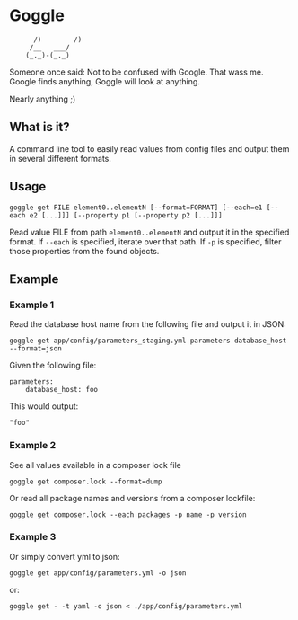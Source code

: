 # Goggle #

```plain
      /)        /)
     /__   ___/
    (_._)-(_._)
```

Someone once said: Not to be confused with Google. That wass me. Google finds anything, Goggle will look at anything.

Nearly anything ;)

## What is it? ##

A command line tool to easily read values from config files and output them in several different formats.

## Usage ##

```
goggle get FILE element0..elementN [--format=FORMAT] [--each=e1 [--each e2 [...]]] [--property p1 [--property p2 [...]]]
```

Read value FILE from path `element0..elementN` and output it in the specified format. If `--each` is specified, iterate over that path. If `-p` is specified, filter those properties from the found objects.

## Example ##

### Example 1 ###
Read the database host name from the following file and output it in JSON:

```
goggle get app/config/parameters_staging.yml parameters database_host --format=json
```

Given the following file:
```
parameters:
    database_host: foo
```
This would output:
```
"foo"
```

### Example 2 ###
See all values available in a composer lock file

```
goggle get composer.lock --format=dump
```

Or read all package names and versions from a composer lockfile:

```
goggle get composer.lock --each packages -p name -p version
``` 

### Example 3 ###
Or simply convert yml to json:

```
goggle get app/config/parameters.yml -o json
```
or:

```
goggle get - -t yaml -o json < ./app/config/parameters.yml
```

